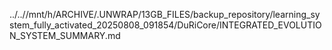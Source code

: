../..//mnt/h/ARCHIVE/.UNWRAP/13GB_FILES/backup_repository/learning_system_fully_activated_20250808_091854/DuRiCore/INTEGRATED_EVOLUTION_SYSTEM_SUMMARY.md
